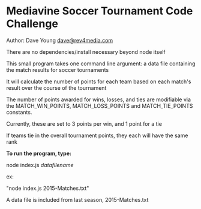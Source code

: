# Mediavine Soccer Tournament Code Challenge
Author: Dave Young  dave@rev4media.com

There are no dependencies/install necessary beyond node itself

This small program takes one command line argument: a data file containing the match results for soccer tournaments

It will calculate the number of points for each team based on each match's result over the course of the tournament

The number of points awarded for wins, losses, and ties are modifiable via the MATCH_WIN_POINTS, MATCH_LOSS_POINTS and MATCH_TIE_POINTS constants.

Currently, these are set to 3 points per win, and 1 point for a tie


If teams tie in the overall tournament points, they each will have the same rank

**To run the program, type:**

node index.js *datafilename*

ex: 

"node index.js 2015-Matches.txt"


A data file is included from last season, 2015-Matches.txt